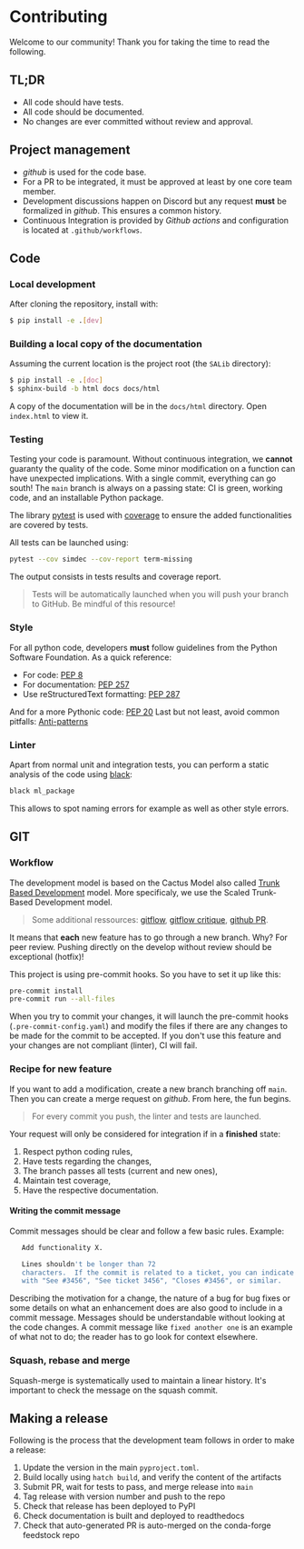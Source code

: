 # Contributing

Welcome to our community! Thank you for taking the time to read the following.

## TL;DR

* All code should have tests.
* All code should be documented.
* No changes are ever committed without review and approval.

## Project management

* *github* is used for the code base.
* For a PR to be integrated, it must be approved at least by one core team member.
* Development discussions happen on Discord but any request **must** be formalized in *github*. This ensures a common history.
* Continuous Integration is provided by *Github actions* and configuration is located at ``.github/workflows``.

## Code

### Local development

After cloning the repository, install with:

```bash
$ pip install -e .[dev]
```

### Building a local copy of the documentation

Assuming the current location is the project root (the `SALib` directory):

```bash
$ pip install -e .[doc]
$ sphinx-build -b html docs docs/html
```

A copy of the documentation will be in the `docs/html` directory.
Open `index.html` to view it.

### Testing

Testing your code is paramount. Without continuous integration, we **cannot**
guaranty the quality of the code. Some minor modification on a function can
have  unexpected implications. With a single commit, everything can go south!
The ``main`` branch is always on a passing state: CI is green, working code,
and an installable Python package.

The library [pytest](https://docs.pytest.org/en/latest/) is used with
[coverage](https://coverage.readthedocs.io/) to ensure the added
functionalities are covered by tests.

All tests can be launched using:

```bash
pytest --cov simdec --cov-report term-missing
```

The output consists in tests results and coverage report.

> Tests will be automatically launched when you will push your branch to
> GitHub. Be mindful of this resource!

### Style

For all python code, developers **must** follow guidelines from the Python Software Foundation. As a quick reference:

* For code: [PEP 8](https://www.python.org/dev/peps/pep-0008/)
* For documentation: [PEP 257](https://www.python.org/dev/peps/pep-0257/)
* Use reStructuredText formatting: [PEP 287](https://www.python.org/dev/peps/pep-0287/)

And for a more Pythonic code: [PEP 20](https://www.python.org/dev/peps/pep-0020/)
Last but not least, avoid common pitfalls: [Anti-patterns](https://docs.quantifiedcode.com/python-anti-patterns/)

### Linter

Apart from normal unit and integration tests, you can perform a static
analysis of the code using [black](https://black.readthedocs.io/en/stable/):

```bash
black ml_package
```

This allows to spot naming errors for example as well as other style errors.

## GIT

### Workflow

The development model is based on the Cactus Model also called
[Trunk Based Development](https://trunkbaseddevelopment.com) model.
More specificaly, we use the Scaled Trunk-Based Development model.

> Some additional ressources:
> [gitflow](https://nvie.com/posts/a-successful-git-branching-model/),
> [gitflow critique](https://barro.github.io/2016/02/a-succesful-git-branching-model-considered-harmful/),
> [github PR](https://help.github.com/en/github/collaborating-with-issues-and-pull-requests/about-pull-request-merges).

It means that **each** new feature has to go through a new branch. Why?
For peer review. Pushing directly on the develop without review should be
exceptional (hotfix)!

This project is using pre-commit hooks. So you have to set it up like this:

```bash
pre-commit install
pre-commit run --all-files
```
When you try to commit your changes, it will launch the pre-commit hooks
(``.pre-commit-config.yaml``)
and modify the files if there are any changes to be made for the commit to be
accepted. If you don't use this feature and your changes are not compliant
(linter), CI will fail.

### Recipe for new feature

If you want to add a modification, create a new branch branching off ``main``.
Then you can create a merge request on *github*. From here, the fun begins.

> For every commit you push, the linter and tests are launched.

Your request will only be considered for integration if in a **finished** state:

1. Respect python coding rules,
2. Have tests regarding the changes,
3. The branch passes all tests (current and new ones),
4. Maintain test coverage,
5. Have the respective documentation.

#### Writing the commit message

Commit messages should be clear and follow a few basic rules.  Example:

```bash
   Add functionality X.

   Lines shouldn't be longer than 72
   characters.  If the commit is related to a ticket, you can indicate that
   with "See #3456", "See ticket 3456", "Closes #3456", or similar.
```

Describing the motivation for a change, the nature of a bug for bug fixes or
some details on what an enhancement does are also good to include in a commit
message. Messages should be understandable without looking at the code
changes. A commit message like ``fixed another one`` is an example of
what not to do; the reader has to go look for context elsewhere.

### Squash, rebase and merge

Squash-merge is systematically used to maintain a linear history. It's
important to check the message on the squash commit.

## Making a release

Following is the process that the development team follows in order to make
a release:

1. Update the version in the main `pyproject.toml`.
2. Build locally using `hatch build`, and verify the content of the artifacts
3. Submit PR, wait for tests to pass, and merge release into `main`
4. Tag release with version number and push to the repo
5. Check that release has been deployed to PyPI
6. Check documentation is built and deployed to readthedocs
7. Check that auto-generated PR is auto-merged on the conda-forge feedstock repo

